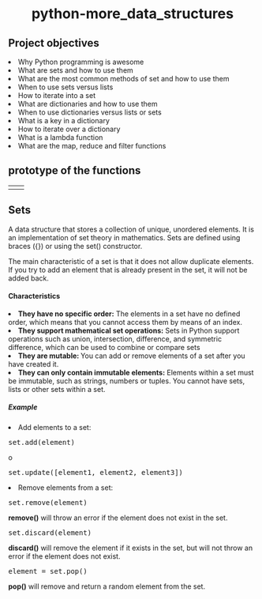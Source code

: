 <h1 align = "center"> python-more_data_structures</h1>
<h2>Project objectives</h2>
<li>Why Python programming is awesome</li>
<li>What are sets and how to use them</li>
<li>What are the most common methods of set and how to use them</li>
<li>When to use sets versus lists</li>
<li>How to iterate into a set</li>
<li>What are dictionaries and how to use them</li>
<li>When to use dictionaries versus lists or sets</li>
<li>What is a key in a dictionary</li>
<li>How to iterate over a dictionary</li>
<li>What is a lambda function</li>
<li>What are the map, reduce and filter functions</li>

<h2>prototype of the functions</h2>
<table>
<tr>
   <td></td>
   <td></td>
</tr>
  </table>
  <h2>Sets</h2>
  <p>
  A data structure that stores a collection of unique, unordered elements. It is an implementation of set theory in mathematics. Sets are defined using braces ({}) or using the set() constructor.

The main characteristic of a set is that it does not allow duplicate elements. If you try to add an element that is already present in the set, it will not be added back.
</p>
<h4>Characteristics</h4>
<li><b>They have no specific order:</b> The elements in a set have no defined order, which means that you cannot access them by means of an index.</li>

<li><b>They support mathematical set operations:</b> Sets in Python support operations such as union, intersection, difference, and symmetric difference, which can be used to combine or compare sets</li>

<li><b>They are mutable: </b>You can add or remove elements of a set after you have created it.</li>

<li><b>They can only contain immutable elements:</b> Elements within a set must be immutable, such as strings, numbers or tuples. You cannot have sets, lists or other sets within a set.</li>

<h5>Example</h5>

<li>Add elements to a set:</li>
<pre>
set.add(element)
</pre>
o
<pre>
set.update([element1, element2, element3])
</pre>
<li>Remove elements from a set:</li>
<pre>
set.remove(element)
</pre>
<b>remove()</b> will throw an error if the element does not exist in the set.
<pre>
set.discard(element)
</pre>
<b>discard()</b> will remove the element if it exists in the set, but will not throw an error if the element does not exist.
<pre>
element = set.pop()
</pre>
<b>pop()</b> will remove and return a random element from the set.

